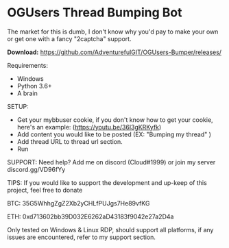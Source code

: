 # OGUsers Thread Bumping Bot

The market for this is dumb, I don't know why you'd pay to make your own or get one with a fancy "2captcha" support.

__Download:__ https://github.com/AdventurefulGIT/OGUsers-Bumper/releases/

Requirements:
- Windows
- Python 3.6+
- A brain

SETUP:
- Get your mybbuser cookie, if you don't know how to get your cookie, here's an example: (https://youtu.be/36l3gKRKyfk)
- Add content you would like to be posted (EX: "Bumping my thread" )
- Add thread URL to thread url section.
- Run

SUPPORT:
Need help? Add me on discord (Cloud#1999) or join my server discord.gg/VD96fYy

TIPS:
If you would like to support the development and up-keep of this project, feel free to donate

BTC: 35G5WhhgZgZ2Xb2yCHLfPUJgs7He89vfKG

ETH: 0xd713602bb39D032E6262aD43183f9042e27a2D4a


Only tested on Windows & Linux RDP, should support all platforms, if any issues are encountered, refer to my support section.
